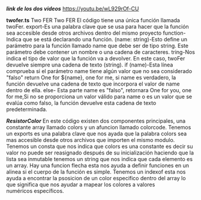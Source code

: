 ***link de los dos videos***
https://youtu.be/wL929rOf-CU


**twofer.ts**
Two FER
Two FER
El código tiene una única función llamada twoFer. 
export-Es una  palabra clave que se usa para hacer que la función sea accesible desde
otros archivos dentro del mismo proyecto 
function-Indica que se está declarando una función.
(name: string)-Esto define un parámetro para la función llamado name que debe ser de tipo string. Este parámetro debe contener un nombre o una cadena de  caracteres.
tring-Nos indica el tipo de valor que la función va a devolver. En este caso, twoFer devuelve siempre una cadena de texto (string).
if (name)-Esta línea comprueba si el parámetro name tiene algún valor que no sea considerado "falso" 
return One for ${name}, one for me, si name es verdadero, la función devuelve una cadena de texto que incorpora el valor de name dentro de ella.
else- Esta parte name es "falso", retornara One for you, one for me,Si no se proporciona un valor válido para name o es un valor que se evalúa como falso, la función devuelve esta cadena de texto predeterminada.

***ResistorColor***
En este código existen dos componentes principales, una constante array llamado colors y un afuncion llamado colorcode.
Tenemos un exports es una palabra clave que nos ayada que la palabra colors sea mas accesible desde otros archivos que importen el mismo modulo.
Tenemos un consta que nos indica que colors es una constante es decir su valor no puede ser reasignado después de su inicialización haciendo que la lista sea inmutable
tenemos un string que nos indica que cada elemento es un array.
Hay una funcion flecha esta nos ayuda a definir funciones en un alinea si el cuerpo de la función es simple.
Tenemos un indexof esta nos ayuda a encontrar la psosicion de un color especifico dentro del array lo que significa que nos ayudar a mapear los colores a valores numéricos específicos.